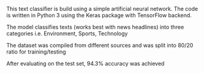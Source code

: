 This text classifier is build using a simple artificial neural network. The code is written in Python 3 using the Keras package with TensorFlow backend.

The model classifies texts (works best with news headlines) into three categories i.e. Environment, Sports, Technology

The dataset was compiled from different sources and was split into 80/20 ratio for training/testing

After evaluating on the test set, 94.3% accuracy was achieved

